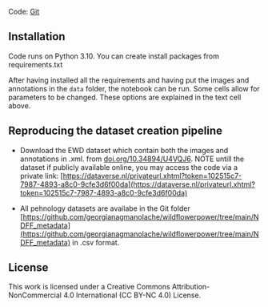 Code: [Git](https://github.com/georgianagmanolache/wildflowerpower)

## Installation
Code runs on Python 3.10. You can create install packages from requirements.txt

After having installed all the requirements and having put the images and annotations in the ```data``` folder, the notebook can be run. Some cells allow for parameters to be changed. These options are explained in the text cell above.

## Reproducing the dataset creation pipeline

* Download the EWD dataset which contain both the images and annotations in .xml. from [doi.org/10.34894/U4VQJ6](https://doi.org/10.34894/U4VQJ6). NOTE untill the dataset if publicly available online, you may access the code via a private link: [https://dataverse.nl/privateurl.xhtml?token=102515c7-7987-4893-a8c0-9cfe3d6f00da](https://dataverse.nl/privateurl.xhtml?token=102515c7-7987-4893-a8c0-9cfe3d6f00da)

* All pehnology datasets are availabe in the Git folder [https://github.com/georgianagmanolache/wildflowerpower/tree/main/NDFF_metadata](https://github.com/georgianagmanolache/wildflowerpower/tree/main/NDFF_metadata) in .csv format.

## License
This work is licensed under a Creative Commons Attribution-NonCommercial 4.0 International (CC BY-NC 4.0) License.
